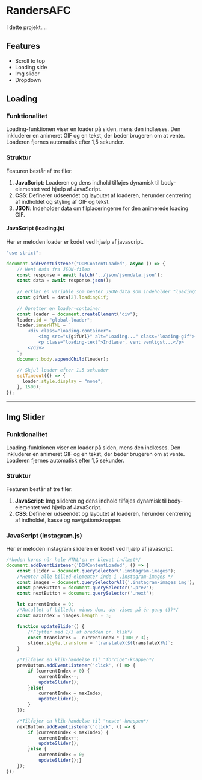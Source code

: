 # RandersAFC
I dette projekt....

## Features

- Scroll to top
- Loading side
- Img slider
- Dropdown


## Loading

### Funktionalitet

Loading-funktionen viser en loader på siden, mens den indlæses. Den inkluderer en animeret GIF og en tekst, der beder brugeren om at vente. Loaderen fjernes automatisk efter 1,5 sekunder.

### Struktur

Featuren består af tre filer:
1. **JavaScript**: Loaderen og dens indhold tilføjes dynamisk til body-elementet ved hjælp af JavaScript.
2. **CSS**: Definerer udseendet og layoutet af loaderen, herunder centrering af indholdet og styling af GIF og tekst.
3. **JSON**: Indeholder data om filplaceringerne for den animerede loading GIF.


#### **JavaScript (loading.js)**
Her er metoden loader er kodet ved hjælp af javascript.

```javascript
"use strict";

document.addEventListener("DOMContentLoaded", async () => {
    // Hent data fra JSON-filen
    const response = await fetch('../json/jsondata.json');
    const data = await response.json();
  
    // erklær en variable som henter JSON-data som indeholder "loadingGif" med stien til GIF'en
    const gifUrl = data[2].loadingGif;
  
    // Opretter en loader-container
    const loader = document.createElement("div");
    loader.id = "global-loader";
    loader.innerHTML = `
        <div class="loading-container">
            <img src="${gifUrl}" alt="Loading..." class="loading-gif">
            <p class="loading-text">Indlæser, vent venligst...</p>
        </div>
    `;
    document.body.appendChild(loader);
  
    // Skjul loader efter 1.5 sekunder
    setTimeout(() => {
      loader.style.display = "none";
    }, 1500);
});
```

----------------
## Img Slider

### Funktionalitet

Loading-funktionen viser en loader på siden, mens den indlæses. Den inkluderer en animeret GIF og en tekst, der beder brugeren om at vente. Loaderen fjernes automatisk efter 1,5 sekunder.

### Struktur

Featuren består af tre filer:
1. **JavaScript**: Img slideren og dens indhold tilføjes dynamisk til body-elementet ved hjælp af JavaScript.
2. **CSS**: Definerer udseendet og layoutet af loaderen, herunder centrering af indholdet, kasse og navigationsknapper.

### **JavaScript (instagram.js)**
Her er metoden instagram slideren er kodet ved hjælp af javascript.

```javascript
/*koden køres når hele HTML'en er blevet indlæst*/
document.addEventListener('DOMContentLoaded', () => { 
    const slider = document.querySelector('.instagram-images'); 
    /*Henter alle billed-elementer inde i .instagram-images */
    const images = document.querySelectorAll('.instagram-images img'); 
    const prevButton = document.querySelector('.prev');
    const nextButton = document.querySelector('.next');

    let currentIndex = 0;
    /*Antallet af billeder minus dem, der vises på én gang (3)*/
    const maxIndex = images.length - 3;

    function updateSlider() {
        /*Flytter med 1/3 af bredden pr. klik*/
        const translateX = -currentIndex * (100 / 3); 
        slider.style.transform = `translateX(${translateX}%)`;
    }

    /*Tilføjer en klik-hændelse til "forrige"-knappen*/
    prevButton.addEventListener('click', () => { 
        if (currentIndex > 0) {
            currentIndex--;
            updateSlider();
        }else{
            currentIndex = maxIndex;
            updateSlider();
        }
    });

    /*Tilføjer en klik-hændelse til "næste"-knappen*/
    nextButton.addEventListener('click', () => { 
        if (currentIndex < maxIndex) {
            currentIndex++;
            updateSlider();
        }else {
            currentIndex = 0;
            updateSlider();}   
    });
});
```

